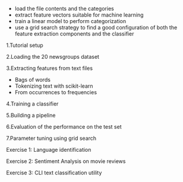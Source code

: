 
- load the file contents and the categories
- extract feature vectors suitable for machine learning
- train a linear model to perform categorization
- use a grid search strategy to find a good configuration of both the feature extraction components and the classifier

1.Tutorial setup

2.Loading the 20 newsgroups dataset

3.Extracting features from text files

- Bags of words
- Tokenizing text with scikit-learn
- From occurrences to frequencies

4.Training a classifier

5.Building a pipeline

6.Evaluation of the performance on the test set

7.Parameter tuning using grid search

Exercise 1: Language identification

Exercise 2: Sentiment Analysis on movie reviews

Exercise 3: CLI text classification utility
